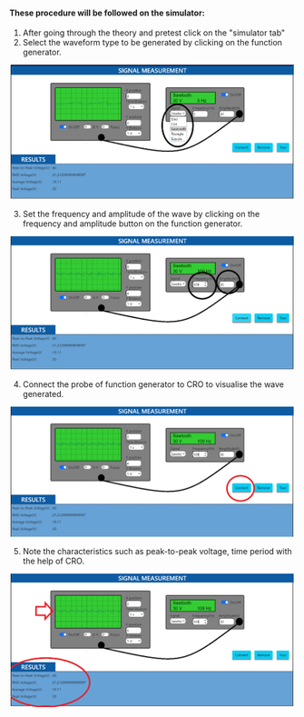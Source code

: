 #### These procedure will be followed on the simulator:

1. After going through the theory and pretest click on the "simulator tab"
2. Select the waveform type to be generated by clicking on the function generator.

<p align="center">
  <img width="500" alt="Step2_image" title="Step2" src="images/step_2image.png">
</p>

3. Set the frequency and amplitude of the wave by clicking on the frequency and amplitude button on the function generator.

<p align="center">
  <img  width="500" alt="Step3_image"  title="Step3" src="images/step_3image.png">
</p>

4. Connect the probe of function generator to CRO to visualise the wave generated.

<p align="center">
  <img  width="500" alt="Step4_image" title="Step4" src="images/step4_image.png">
</p>

5. Note the characteristics such as peak-to-peak voltage, time period with the help of CRO.

<p align="center">
  <img  width="500" alt="Step5_image" title="Step5" src="images/step5_image.png">
</p>
